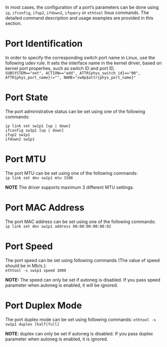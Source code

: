 In most cases, the configuration of a port’s parameters can be done using `ip`, `ifconfig`, `ifup2`, `ifdown2`, `ifquery` or `ethtool` linux commands. The detailed command description and usage examples are provided in this section.  
# Port Identification   
In order to specify the corresponding switch port name in Linux, use the following udev rule. It sets the interface name in the kernel driver, based on kernel port properties, such as switch ID and port ID.  
`SUBSYSTEM=="net", ACTION=="add", ATTR{phys_switch_id}=="00", ATTR{phys_port_name}!="", NAME="sw0p$attr{phys_port_name}"`  

# Port State  
The port administrative status can be set using one of the following commands:
```
ip link set sw1p1 [up | down]
ifconfig sw1p1 [up | down]
ifup2 sw1p1
ifdown2 sw1p1
```
# Port MTU  
The port MTU can be set using one of the following commands:  
`ip link set dev sw1p1 mtu 1500`  

**NOTE** The driver supports maximum 3 different MTU settings.

# Port MAC Address  
The port MAC address can be set using one of the following commands:  
`ip link set dev sw1p1 address 00:00:00:00:00:02`  

# Port Speed
The port speed can be set using following commands (The value of speed should be in Mb/s.):  
`ethtool -s sw1p1 speed 1000`   

**NOTE:** The speed can only be set if autoneg is disabled. If you pass speed parameter when autoneg is enabled, it will be ignored.  

# Port Duplex Mode
The port duplex mode can be set using following commands:
`ethtool -s sw1p1 duplex [half|full]`  

**NOTE**: duplex can only be set if autoneg is disabled. If you pass duplex parameter when autoneg is enabled, it is ignored.  


